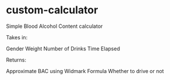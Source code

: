 # custom-calculator

Simple Blood Alcohol Content calculator

Takes in:

Gender
Weight
Number of Drinks
Time Elapsed

Returns:

Approximate BAC using Widmark Formula
Whether to drive or not

